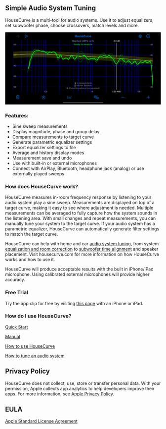 ## Simple Audio System Tuning
HouseCurve is a multi-tool for audio systems.  Use it to adjust equalizers, set subwoofer phase, choose crossovers, match levels and more.

![housecurve main](/assets/img/housecurve_main_page.png "HouseCurve showing main speaker measurement with subwoofer")

### Features:

* Sine sweep measurements
* Display magnitude, phase and group delay
* Compare measurements to target curve
* Generate parametric equalizer settings
* Export equalizer settings to file
* Average and history display modes
* Measurement save and undo
* Use with built-in or external microphones
* Connect with AirPlay, Bluetooth, headphone jack (analog) or use externally played sweeps

### How does HouseCurve work?

HouseCurve measures in-room frequency response by listening to your audio system play a sine sweep.  Measurements are displayed on top of a target curve, making it easy to see where adjustment is needed.  Multiple measurements can be averaged to fully capture how the system sounds in the listening area.  With small changes and repeat measurements, you can manually tune your system to the target curve.  If your audio system has a parametric equalizer, HouseCurve can automatically generate filter settings to match the target curve.

HouseCurve can help with home and car [audio system tuning](/TUNING.md), from system [equalization and room correction](/TUNING.md#apply-equalization) to [subwoofer time alignment](/TUNING.md#time-align-speakers) and speaker placement.  Visit housecurve.com for more information on how HouseCurve works and how to use it.

HouseCurve will produce acceptable results with the built in iPhone/iPad microphone. Using calibrated external microphones will provide higher accuracy.

### Free Trial

Try the app clip for free by visiting [this page](/APPCLIP.md) with an iPhone or iPad.

### How do I use HouseCurve?

[Quick Start](/HELP.md)

[Manual](/MANUAL.md)

[How to use HouseCurve](/USAGE.md)

[How to tune an audio system](/TUNING.md)


## Privacy Policy

HouseCurve does not collect, use, store or transfer personal data.  With your permission, Apple collects app analytics to help developers improve their apps.  For more information, see [Apple Privacy Policy](https://www.apple.com/privacy/).

## EULA

[Apple Standard License Agreement](https://www.apple.com/legal/internet-services/itunes/dev/stdeula)



